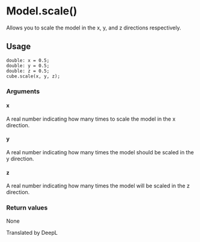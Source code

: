 # Model.scale()

Allows you to scale the model in the x, y, and z directions respectively.

## Usage

```
double: x = 0.5;
double: y = 0.5;
double: z = 0.5;
cube.scale(x, y, z);
```

### Arguments

#### x

A real number indicating how many times to scale the model in the x direction.

#### y

A real number indicating how many times the model should be scaled in the y direction.

#### z

A real number indicating how many times the model will be scaled in the z direction.

### Return values

None

Translated by DeepL
